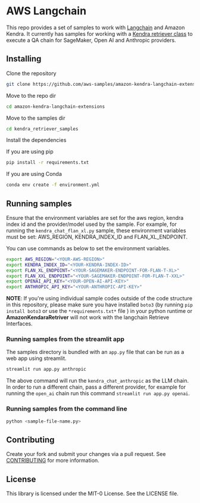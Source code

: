 # AWS Langchain
This repo provides a set of samples to work with [Langchain](https://github.com/hwchase17/langchain/tree/master) and Amazon Kendra. It currently has samples for working with a [Kendra retriever class](https://python.langchain.com/docs/modules/data_connection/retrievers/integrations/amazon_kendra_retriever) to execute a QA chain for SageMaker, Open AI and Anthropic providers. 

## Installing

Clone the repository
```bash
git clone https://github.com/aws-samples/amazon-kendra-langchain-extensions.git
```

Move to the repo dir
```bash
cd amazon-kendra-langchain-extensions
```

Move to the samples dir
```bash
cd kendra_retriever_samples
```

Install the dependencies

If you are using pip
```bash
pip install -r requirements.txt
```

If you are using Conda
```bash
conda env create -f environment.yml 
```

## Running samples
Ensure that the environment variables are set for the aws region, kendra index id and the provider/model used by the sample.
For example, for running the `kendra_chat_flan_xl.py` sample, these environment variables must be set: AWS_REGION, KENDRA_INDEX_ID
and FLAN_XL_ENDPOINT.

You can use commands as below to set the environment variables.
```bash
export AWS_REGION="<YOUR-AWS-REGION>"
export KENDRA_INDEX_ID="<YOUR-KENDRA-INDEX-ID>"
export FLAN_XL_ENDPOINT="<YOUR-SAGEMAKER-ENDPOINT-FOR-FLAN-T-XL>"
export FLAN_XXL_ENDPOINT="<YOUR-SAGEMAKER-ENDPOINT-FOR-FLAN-T-XXL>"
export OPENAI_API_KEY="<YOUR-OPEN-AI-API-KEY>"
export ANTHROPIC_API_KEY="<YOUR-ANTHROPIC-API-KEY>"
```

**NOTE**: If you're using individual sample codes outside of the code structure in this repository, please make sure you have installed `boto3` (by running `pip install boto3` or use the `*requirements.txt*` file ) in your python runtime or **AmazonKendaraRetriver** will not work with the langchain Retrieve Interfaces.



### Running samples from the streamlit app
The samples directory is bundled with an `app.py` file that can be run as a web app using streamlit. 

```bash
streamlit run app.py anthropic
```

The above command will run the `kendra_chat_anthropic` as the LLM chain. In order to run a different chain, pass a different provider, for example for running the `open_ai` chain run this command `streamlit run app.py openai`.

### Running samples from the command line
```bash
python <sample-file-name.py>
```

## Contributing
Create your fork and submit your changes via a pull request.
See [CONTRIBUTING](CONTRIBUTING.md#security-issue-notifications) for more information.

## License
This library is licensed under the MIT-0 License. See the LICENSE file.

